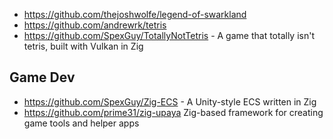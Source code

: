 - https://github.com/thejoshwolfe/legend-of-swarkland
- https://github.com/andrewrk/tetris
- https://github.com/SpexGuy/TotallyNotTetris - A game that totally isn't tetris, built with Vulkan in Zig

## Game Dev

- https://github.com/SpexGuy/Zig-ECS - A Unity-style ECS written in Zig
- https://github.com/prime31/zig-upaya Zig-based framework for creating game tools and helper apps

